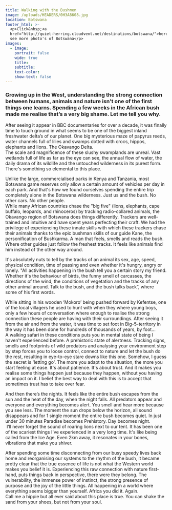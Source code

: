 ```yaml
---
title: Walking with the Bushmen
image: /uploads/HEADERS/0H3A8608.jpg
location: Botswana
footer_html: >-
  <p>Click&nbsp;<a
  href="http://quiet-herring.cloudvent.net/destinations/botswana/">here</a>&nbsp;to
  see more photo's of Botswana</p>
images:
  - image:
    portrait: false
    wide: true
    title:
    subtitle:
    text-color:
    show-text: false
---
```



### Growing up in the West, understanding the strong connection between humans, animals and nature isn't one of the first things one learns. Spending a few weeks in the African bush made me realise that’s a very big shame. Let me tell you why.

After seeing it appear in BBC documentaries for over a decade, it was finally time to touch ground in what seems to be one of the biggest inland freshwater delta’s of our planet. One big mysterious maze of papyrus reeds, water channels full of lilies and swamps dotted with crocs, hippos, elephants and lions. The Okavango Delta. <br>The scale and magnificence of these slushy swamplands are unreal. Vast wetlands full of life as far as the eye can see, the annual flow of water, the daily drama of its wildlife and the untouched wilderness in its purest form. There's something so elemental to this place.

Unlike the large, commercialised parks in Kenya and Tanzania, most Botswana game reserves only allow a certain amount of vehicles per day in each park. And that's how we found ourselves spending the entire trip completely alone in the Botswana wilderness. Just us and the bush. No other cars. No other people. <br>While many African countries chase the "big five" (lions, elephants, cape buffalo, leopards, and rhinoceros) by tracking radio-collared animals, the Okavango region of Botswana does things differently. Trackers are well-trained and intuitive and have spent years perfecting their craft. We had the privilege of experiencing these innate skills with which these trackers chase their animals thanks to the epic bushman skills of our guide Kane, the personification of Bushkarma. A man that feels, smells and reads the bush. Where other guides just follow the freshest tracks. It feels like animals find him instead of the other way around.

It's absolutely nuts to tell by the tracks of an animal its sex, age, speed, physical condition, time of passing and even whether it's hungry, angry or lonely. "All activities happening in the bush tell you a certain story my friend. Whether it's the behaviour of birds, the funny smell of carcasses, the directions of the wind, the conditions of vegetation and the tracks of any other animal around. Talk to the bush, and the bush talks back”, where some of his first words.

While sitting in his wooden ‘Mokoro’ being pushed forward by Kefentse, one of the local villagers he used to hunt with when they where young boys, only a few hours of conversation where enough to realise the strong connection these people are having with their surroundings. After seeing it from the air and from the water, it was time to set foot in Big-5-territory in the way it has been done for hundreds of thousands of years, by foot… <br>A walking safari in these conditions puts you in mental state of being I haven't experienced before. A prehistoric state of alertness. Tracking signs, smells and footprints of wild predators and analysing your environment step by step forces you to loose control, connect to nature and let the bush do the rest, resulting in eye-to-eye stare downs like this one. Somehow, I guess the secret is 'letting go'. The more you adapt to the situation, the more you start feeling at ease. It's about patience. It's about trust. And it makes you realise some things happen just because they happen, without you having an impact on it. I belief the best way to deal with this is to accept that sometimes trust has to take over fear.

And then there’s the nights. It feels like the entire bush escapes from the sun and the heat of the day, when the night falls. All predators appear and everyone and everything becomes alert. You smell and hear more because you see less. The moment the sun drops below the horizon, all sound disappears and for 1 single moment the entire bush becomes quiet. In just under 30 minutes Paradise becomes Prehistory. Day becomes night.<br> I’ll never forget the sound of roaring lions next to our tent. It has been one of the scariest things I've experienced in a very long time. It's like being called from the Ice Age. Even 2km away, it resonates in your bones, vibrations that make you shiver.

After spending some time disconnecting from our busy speedy lives back home and reorganising our systems to the rhythm of the bush, it became pretty clear that the true essence of life is not what the Western world makes you belief it is. Experiencing this raw connection with nature first-hand, puts things back in perspective, there were they belong. The vulnerability, the immense power of instinct, the strong presence of purpose and the joy of the little things. All happening in a world where everything seems bigger than yourself. Africa you did it. Again. <br>Call me a hippie but all ever said about this place is true. You can shake the sand from your shoes, but not from your soul.
